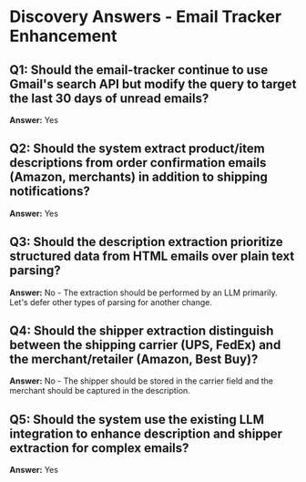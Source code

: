 # Discovery Answers - Email Tracker Enhancement

## Q1: Should the email-tracker continue to use Gmail's search API but modify the query to target the last 30 days of unread emails?
**Answer:** Yes

## Q2: Should the system extract product/item descriptions from order confirmation emails (Amazon, merchants) in addition to shipping notifications?
**Answer:** Yes

## Q3: Should the description extraction prioritize structured data from HTML emails over plain text parsing?
**Answer:** No - The extraction should be performed by an LLM primarily. Let's defer other types of parsing for another change.

## Q4: Should the shipper extraction distinguish between the shipping carrier (UPS, FedEx) and the merchant/retailer (Amazon, Best Buy)?
**Answer:** No - The shipper should be stored in the carrier field and the merchant should be captured in the description.

## Q5: Should the system use the existing LLM integration to enhance description and shipper extraction for complex emails?
**Answer:** Yes